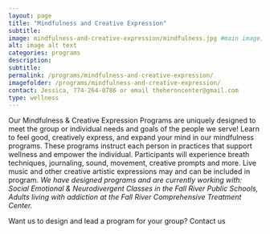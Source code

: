 ```yaml
---
layout: page
title: "Mindfulness and Creative Expression"
subtitle: 
image: mindfulness-and-creative-expression/mindfulness.jpg #main image, can be a link or a file in assets/img/portfolio
alt: image alt text
categories: programs
description:
subtitle:
permalink: /programs/mindfulness-and-creative-expression/
imagefolder: /programs/mindfulness-and-creative-expression/
contact: Jessica, 774-264-0786 or email theheroncenter@gmail.com
type: wellness
---
```



Our Mindfulness & Creative Expression Programs are uniquely designed to meet the group or individual needs and goals of the people we serve!
Learn to feel good, creatively express, and expand your mind in our mindfulness programs. These programs instruct each person in practices that support wellness and empower the individual. Participants will experience breath techniques, journaling, sound, movement, creative prompts and more.
Live music and other creative artistic expressions may and can be included in program. 
*We have designed programs and are currently working with: Social Emotional & Neurodivergent Classes in the Fall River Public Schools, Adults living with addiction at the Fall River Comprehensive Treatment Center.* 

Want us to design and lead a program for your group? Contact us